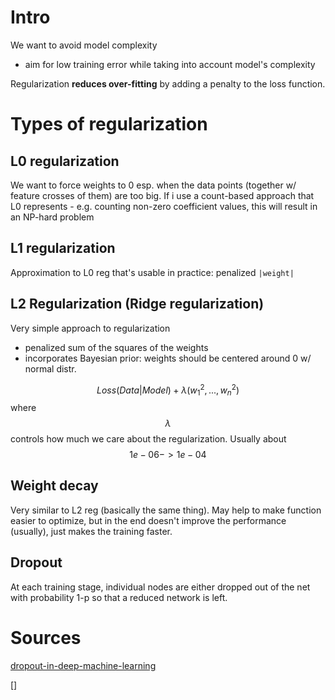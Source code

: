 # Intro
We want to avoid model complexity
- aim for low training error while taking into account model's complexity

Regularization **reduces over-fitting** by adding a penalty to the loss function.

# Types of regularization

## L0 regularization
We want to force weights to 0 esp. when the data points (together w/ feature crosses of them) are too big. If i use a count-based approach that L0 represents - e.g. counting non-zero coefficient values, this will result in an NP-hard problem

## L1 regularization
  Approximation to L0 reg that's usable in practice: penalized `|weight|`

## L2 Regularization (Ridge regularization)
Very simple approach to regularization
- penalized sum of the squares of the weights
- incorporates Bayesian prior: weights should be centered around 0 w/ normal distr.

$$
Loss(Data|Model) + \lambda(w_1^2, ..., w_n^2)
$$
where $$\lambda$$ controls how much we care about the regularization. Usually about $$1e-06 -> 1e-04$$

## Weight decay
Very similar to L2 reg (basically the same thing). May help to make  function easier to optimize, but in the end doesn't improve the performance (usually), just makes the training faster.

## Dropout
At each training stage, individual nodes are either dropped out of the net with probability 1-p so that a reduced network is left.

# Sources
[dropout-in-deep-machine-learning](https://medium.com/@amarbudhiraja/https-medium-com-amarbudhiraja-learning-less-to-learn-better-dropout-in-deep-machine-learning-74334da4bfc5)

[]